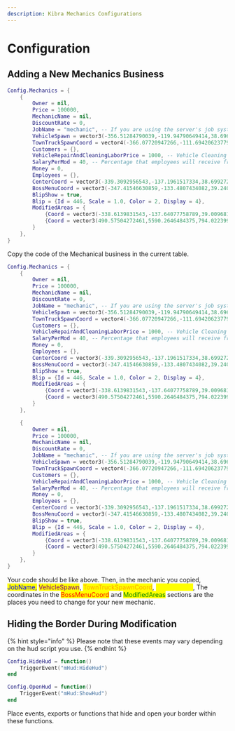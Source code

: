 ```yaml
---
description: Kibra Mechanics Configurations
---
```


# Configuration

## Adding a New Mechanics Business

```lua
Config.Mechanics = {
    {
        Owner = nil,
        Price = 100000,
        MechanicName = nil,
        DiscountRate = 0,
        JobName = "mechanic", -- If you are using the server's job system, enter the job name.
        VehicleSpawn = vector3(-356.51284790039,-119.94790649414,38.696281433105),
        TownTruckSpawnCoord = vector4(-366.07720947266,-111.69420623779,38.696643829346,110.70636749268),
        Customers = {},
        VehicleRepairAndCleaningLaborPrice = 1000, -- Vehicle Cleaning and Repair Fee || This is the labor price only. The price may increase depending on the damage of the vehicle.
        SalaryPerMod = 40, -- Percentage that employees will receive from their modification wages.
        Money = 0,
        Employees = {},
        CenterCoord = vector3(-339.3092956543,-137.1961517334,38.699272155762),
        BossMenuCoord = vector3(-347.41546630859,-133.4807434082,39.240417480469),
        BlipShow = true,
        Blip = {Id = 446, Scale = 1.0, Color = 2, Display = 4},
        ModifiedAreas = {
            {Coord = vector3(-338.6139831543,-137.64077758789,39.00968170166), Distance = 5.0},
            {Coord = vector3(490.57504272461,5590.2646484375,794.02239990234), Distance = 5.0}
        }
    },
}
```

Copy the code of the Mechanical business in the current table.

```lua
Config.Mechanics = {
    {
        Owner = nil,
        Price = 100000,
        MechanicName = nil,
        DiscountRate = 0,
        JobName = "mechanic", -- If you are using the server's job system, enter the job name.
        VehicleSpawn = vector3(-356.51284790039,-119.94790649414,38.696281433105),
        TownTruckSpawnCoord = vector4(-366.07720947266,-111.69420623779,38.696643829346,110.70636749268),
        Customers = {},
        VehicleRepairAndCleaningLaborPrice = 1000, -- Vehicle Cleaning and Repair Fee || This is the labor price only. The price may increase depending on the damage of the vehicle.
        SalaryPerMod = 40, -- Percentage that employees will receive from their modification wages.
        Money = 0,
        Employees = {},
        CenterCoord = vector3(-339.3092956543,-137.1961517334,38.699272155762),
        BossMenuCoord = vector3(-347.41546630859,-133.4807434082,39.240417480469),
        BlipShow = true,
        Blip = {Id = 446, Scale = 1.0, Color = 2, Display = 4},
        ModifiedAreas = {
            {Coord = vector3(-338.6139831543,-137.64077758789,39.00968170166), Distance = 5.0},
            {Coord = vector3(490.57504272461,5590.2646484375,794.02239990234), Distance = 5.0}
        }
    },

    {
        Owner = nil,
        Price = 100000,
        MechanicName = nil,
        DiscountRate = 0,
        JobName = "mechanic", -- If you are using the server's job system, enter the job name.
        VehicleSpawn = vector3(-356.51284790039,-119.94790649414,38.696281433105),
        TownTruckSpawnCoord = vector4(-366.07720947266,-111.69420623779,38.696643829346,110.70636749268),
        Customers = {},
        VehicleRepairAndCleaningLaborPrice = 1000, -- Vehicle Cleaning and Repair Fee || This is the labor price only. The price may increase depending on the damage of the vehicle.
        SalaryPerMod = 40, -- Percentage that employees will receive from their modification wages.
        Money = 0,
        Employees = {},
        CenterCoord = vector3(-339.3092956543,-137.1961517334,38.699272155762),
        BossMenuCoord = vector3(-347.41546630859,-133.4807434082,39.240417480469),
        BlipShow = true,
        Blip = {Id = 446, Scale = 1.0, Color = 2, Display = 4},
        ModifiedAreas = {
            {Coord = vector3(-338.6139831543,-137.64077758789,39.00968170166), Distance = 5.0},
            {Coord = vector3(490.57504272461,5590.2646484375,794.02239990234), Distance = 5.0}
        }
    },
}
```

Your code should be like above. Then, in the mechanic you copied, <mark style="color:blue;">JobName,</mark> <mark style="color:purple;">VehicleSpawn</mark>, <mark style="color:orange;">TownTruckSpawnCoord</mark>, <mark style="color:yellow;">CenterCoord</mark>, The coordinates in the <mark style="color:red;">BossMenuCoord</mark> and <mark style="color:green;">ModifiedAreas</mark> sections are the places you need to change for your new mechanic.

## Hiding the Border During Modification

{% hint style="info" %}
Please note that these events may vary depending on the hud script you use.
{% endhint %}

```lua
Config.HideHud = function()
    TriggerEvent("mHud:HideHud")
end

Config.OpenHud = function()
    TriggerEvent("mHud:ShowHud")
end
```

Place events, exports or functions that hide and open your border within these functions.


